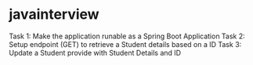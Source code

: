 # javainterview

Task 1: Make the application runable as a Spring Boot Application
Task 2: Setup endpoint (GET) to retrieve a Student details based on a ID
Task 3: Update a Student provide with Student Details and ID
